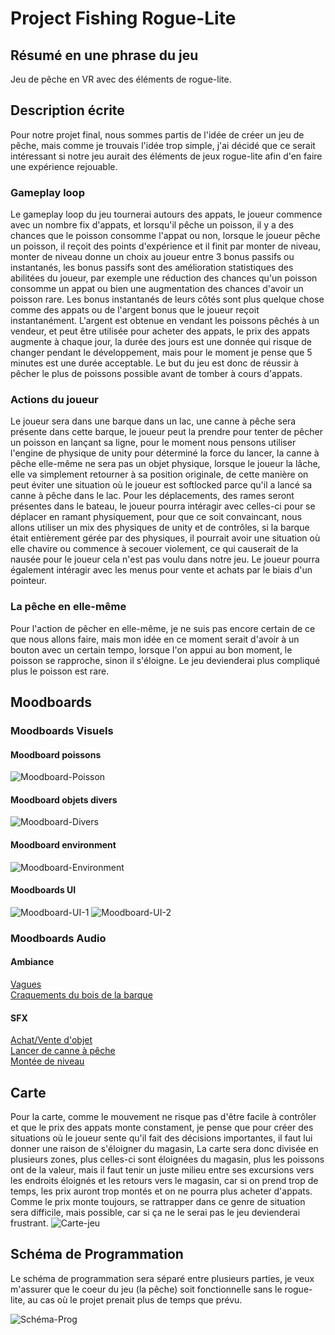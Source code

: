 # Project Fishing Rogue-Lite

## **Résumé en une phrase du jeu** 
Jeu de pêche en VR avec des éléments de rogue-lite.

## Description écrite
Pour notre projet final, nous sommes partis de l'idée de créer un jeu de pêche, mais comme je trouvais l'idée trop simple, j'ai décidé que ce serait intéressant si notre jeu aurait des éléments de jeux rogue-lite afin d'en faire une expérience rejouable.

### Gameplay loop
Le gameplay loop du jeu tournerai autours des appats, le joueur commence avec un nombre fix d'appats, et lorsqu'il pêche un poisson, il y a des chances que le poisson consomme l'appat ou non, lorsque le joueur pêche un poisson, il reçoit des points d'expérience et il finit par monter de niveau, monter de niveau donne un choix au joueur entre 3 bonus passifs ou instantanés, les bonus passifs sont des amélioration statistiques des abilitées du joueur, par exemple une réduction des chances qu'un poisson consomme un appat ou bien une augmentation des chances d'avoir un poisson rare. Les bonus instantanés de leurs côtés sont plus quelque chose comme des appats ou de l'argent bonus que le joueur reçoit instantanément. L'argent est obtenue en vendant les poissons pêchés à un vendeur, et peut être utilisée pour acheter des appats, le prix des appats augmente à chaque jour, la durée des jours est une donnée qui risque de changer pendant le développement, mais pour le moment je pense que 5 minutes est une durée acceptable. Le but du jeu est donc de réussir à pêcher le plus de poissons possible avant de tomber à cours d'appats.

### Actions du joueur
Le joueur sera dans une barque dans un lac, une canne à pêche sera présente dans cette barque, le joueur peut la prendre pour tenter de pêcher un poisson en lançant sa ligne, pour le moment nous pensons utiliser l'engine de physique de unity pour déterminé la force du lancer, la canne à pêche elle-même ne sera pas un objet physique, lorsque le joueur la lâche, elle va simplement retourner à sa position originale, de cette manière on peut éviter une situation où le joueur est softlocked parce qu'il a lancé sa canne à pêche dans le lac. Pour les déplacements, des rames seront présentes dans le bateau, le joueur pourra intéragir avec celles-ci pour se déplacer en ramant physiquement, pour que ce soit convaincant, nous allons utiliser un mix des physiques de unity et de contrôles, si la barque était entièrement gérée par des physiques, il pourrait avoir une situation où elle chavire ou commence à secouer violement, ce qui causerait de la nausée pour le joueur cela n'est pas voulu dans notre jeu. Le joueur pourra également intéragir avec les menus pour vente et achats par le biais d'un pointeur.

### La pêche en elle-même
Pour l'action de pêcher en elle-même, je ne suis pas encore certain de ce que nous allons faire, mais mon idée en ce moment serait d'avoir à un bouton avec un certain tempo, lorsque l'on appui au bon moment, le poisson se rapproche, sinon il s'éloigne. Le jeu devienderai plus compliqué plus le poisson est rare.

## Moodboards

### Moodboards Visuels

#### Moodboard poissons
![Moodboard-Poisson](/media/moodboardPoisson.png)

#### Moodboard objets divers
![Moodboard-Divers](/media/moodboardObjetsDivers.png)

#### Moodboard environment
![Moodboard-Environment](/media/moodboardEnvironment.png)

#### Moodboards UI
![Moodboard-UI-1](/media/moodboardUI1.png)
![Moodboard-UI-2](/media/moodboardUI2.png)

### Moodboards Audio

#### Ambiance
[Vagues](https://www.youtube.com/watch?v=bn9F19Hi1Lk&ab_channel=NaturalezaViva-SonidosyPaisajesIncreíbles) <br>
[Craquements du bois de la barque](https://www.youtube.com/watch?v=GCs4JM7dXX4&ab_channel=ExplorewithBinauralTV)

#### SFX

[Achat/Vente d'objet](https://www.youtube.com/watch?v=R405XAd7gvw&ab_channel=nathanolson) <br>
[Lancer de canne à pêche](https://www.youtube.com/watch?v=OM8roWEK_Zo&ab_channel=DigiffectsSoundEffectsLibrary-Topic) <br>
[Montée de niveau](https://www.youtube.com/watch?v=P_u0k2uElHI&ab_channel=CPhTFluke)

## Carte

Pour la carte, comme le mouvement ne risque pas d'être facile à contrôler et que le prix des appats monte constament, je pense que pour créer des situations où le joueur sente qu'il fait des décisions importantes, il faut lui donner une raison de s'éloigner du magasin, La carte sera donc divisée en plusieurs zones, plus celles-ci sont éloignées du magasin, plus les poissons ont de la valeur, mais il faut tenir un juste milieu entre ses excursions vers les endroits éloignés et les retours vers le magasin, car si on prend trop de temps, les prix auront trop montés et on ne pourra plus acheter d'appats. Comme le prix monte toujours, se rattrapper dans ce genre de situation sera difficile, mais possible, car si ça ne le serai pas le jeu devienderai frustrant.
![Carte-jeu](/media/carteJeu.png)

## Schéma de Programmation

Le schéma de programmation sera séparé entre plusieurs parties, je veux m'assurer que le coeur du jeu (la pêche) soit fonctionnelle sans le rogue-lite, au cas où le projet prenait plus de temps que prévu.

![Schéma-Prog](/media/schemaProg.drawio.png)

